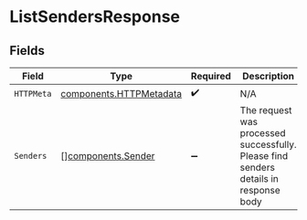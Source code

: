 # ListSendersResponse


## Fields

| Field                                                                                | Type                                                                                 | Required                                                                             | Description                                                                          |
| ------------------------------------------------------------------------------------ | ------------------------------------------------------------------------------------ | ------------------------------------------------------------------------------------ | ------------------------------------------------------------------------------------ |
| `HTTPMeta`                                                                           | [components.HTTPMetadata](../../models/components/httpmetadata.md)                   | :heavy_check_mark:                                                                   | N/A                                                                                  |
| `Senders`                                                                            | [][components.Sender](../../models/components/sender.md)                             | :heavy_minus_sign:                                                                   | The request was processed successfully. Please find senders details in response body |